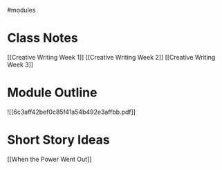 #modules

# Class Notes

[[Creative Writing Week 1]]
[[Creative Writing Week 2]]
[[Creative Writing Week 3]] 


# Module Outline

![[6c3aff42bef0c85f41a54b492e3affbb.pdf]]

# Short Story Ideas

[[When the Power Went Out]] 
